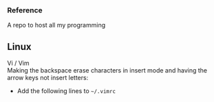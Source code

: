 ### Reference
A repo to host all my programming

## Linux ##
Vi / Vim  
Making the backspace erase characters in insert mode and having the arrow keys not insert letters:  
- Add the following lines to ```~/.vimrc```
